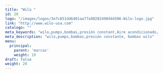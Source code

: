 ```yaml
---
title: "Wilo "
id: 20
logo: "/images/logos/3e7c851dd6401aa77a90282490d44506-Wilo-logo.jpg"
link: "http://www.wilo-usa.com"
catalogo: ""
meta_keywords: "wilo,pumps,bombas,presión constant,Aire acondicionado, wilo Costa Rica"
meta_description: "wilo,pumps,bombas,presión constante, bombas wilo"
menu:
  principal:
    parent: 'marcas'
    weight: 19
draft: false
weight: 20
---
```

<h1 class="csc-firstHeader" style="padding: 0px; margin: 0px 0px 7px; border: 0px; font-family: WILOPlusFMRegular, Verdana, Arial, Helvetica, sans-serif; font-weight: 400; color: #000000;"> </h1>